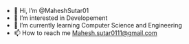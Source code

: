 - 👋 Hi, I’m @MaheshSutar01
- 👀 I’m interested in Developement
- 🌱 I’m currently learning Computer Science and Engineering
- 📫 How to reach me Mahesh.sutar0111@gmail.com

<!---
MaheshSutar01/MaheshSutar01 is a ✨ special ✨ repository because its `README.md` (this file) appears on your GitHub profile.
You can click the Preview link to take a look at your changes.
--->
